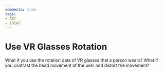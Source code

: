 ```yaml
---
comments: true
tags:
- ART
- IDEAS
---
```


# Use VR Glasses Rotation
What if you use the rotation data of VR glasses that a person wears?
What if you contrast the head movement of the user and distort the movement?